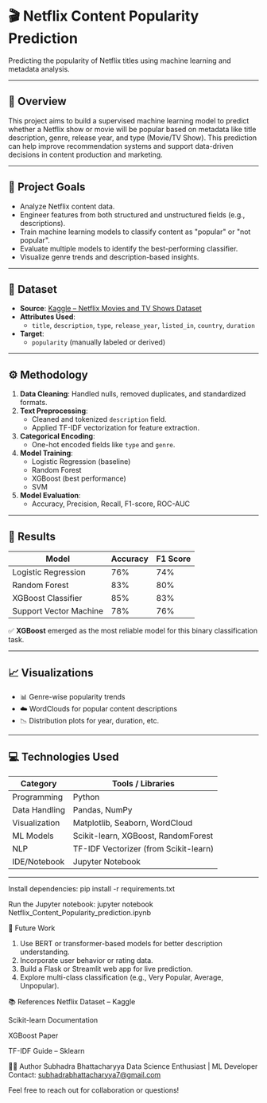 # 🎬 Netflix Content Popularity Prediction

Predicting the popularity of Netflix titles using machine learning and metadata analysis.

---

## 📌 Overview

This project aims to build a supervised machine learning model to predict whether a Netflix show or movie will be popular based on metadata like title description, genre, release year, and type (Movie/TV Show). This prediction can help improve recommendation systems and support data-driven decisions in content production and marketing.

---

## 🚀 Project Goals

- Analyze Netflix content data.
- Engineer features from both structured and unstructured fields (e.g., descriptions).
- Train machine learning models to classify content as "popular" or "not popular".
- Evaluate multiple models to identify the best-performing classifier.
- Visualize genre trends and description-based insights.

---

## 📂 Dataset

- **Source**: [Kaggle – Netflix Movies and TV Shows Dataset](https://www.kaggle.com/datasets/shivamb/netflix-shows)
- **Attributes Used**:
  - `title`, `description`, `type`, `release_year`, `listed_in`, `country`, `duration`
- **Target**:
  - `popularity` (manually labeled or derived)

---

## ⚙️ Methodology

1. **Data Cleaning**: Handled nulls, removed duplicates, and standardized formats.
2. **Text Preprocessing**:
   - Cleaned and tokenized `description` field.
   - Applied TF-IDF vectorization for feature extraction.
3. **Categorical Encoding**:
   - One-hot encoded fields like `type` and `genre`.
4. **Model Training**:
   - Logistic Regression (baseline)
   - Random Forest
   - XGBoost (best performance)
   - SVM
5. **Model Evaluation**:
   - Accuracy, Precision, Recall, F1-score, ROC-AUC

---

## 🧪 Results

| Model                 | Accuracy | F1 Score |
|-----------------------|----------|----------|
| Logistic Regression   | 76%      | 74%      |
| Random Forest         | 83%      | 80%      |
| XGBoost Classifier    | 85%      | 83%      |
| Support Vector Machine| 78%      | 76%      |

✅ **XGBoost** emerged as the most reliable model for this binary classification task.

---

## 📈 Visualizations

- 📊 Genre-wise popularity trends
- ☁️ WordClouds for popular content descriptions
- 📉 Distribution plots for year, duration, etc.

---

## 💻 Technologies Used

| Category        | Tools / Libraries                          |
|-----------------|---------------------------------------------|
| Programming     | Python                                      |
| Data Handling   | Pandas, NumPy                               |
| Visualization   | Matplotlib, Seaborn, WordCloud              |
| ML Models       | Scikit-learn, XGBoost, RandomForest         |
| NLP             | TF-IDF Vectorizer (from Scikit-learn)       |
| IDE/Notebook    | Jupyter Notebook                            |

---

Install dependencies:
pip install -r requirements.txt

Run the Jupyter notebook:
jupyter notebook Netflix_Content_Popularity_prediction.ipynb

🔮 Future Work
1. Use BERT or transformer-based models for better description understanding.
2. Incorporate user behavior or rating data.
3. Build a Flask or Streamlit web app for live prediction.
4. Explore multi-class classification (e.g., Very Popular, Average, Unpopular).

📚 References
Netflix Dataset – Kaggle

Scikit-learn Documentation

XGBoost Paper

TF-IDF Guide – Sklearn

👨‍💻 Author
Subhadra Bhattacharyya
Data Science Enthusiast | ML Developer
Contact: subhadrabhattacharyya7@gmail.com

Feel free to reach out for collaboration or questions!


